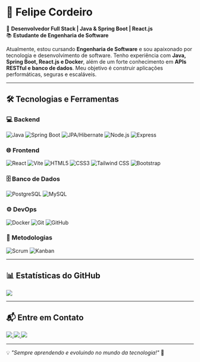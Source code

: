 # 🚀 Felipe Cordeiro

🎯 **Desenvolvedor Full Stack | Java & Spring Boot | React.js**  
📚 **Estudante de Engenharia de Software**  

Atualmente, estou cursando **Engenharia de Software** e sou apaixonado por tecnologia e desenvolvimento de software. Tenho experiência com **Java, Spring Boot, React.js e Docker**, além de um forte conhecimento em **APIs RESTful e banco de dados**. Meu objetivo é construir aplicações performáticas, seguras e escaláveis.  

---

## 🛠️ Tecnologias e Ferramentas  

### **💻 Backend**
![Java](https://img.shields.io/badge/Java-%23ED8B00.svg?style=for-the-badge&logo=openjdk&logoColor=white)
![Spring Boot](https://img.shields.io/badge/Spring%20Boot-%236DB33F.svg?style=for-the-badge&logo=springboot&logoColor=white)
![JPA/Hibernate](https://img.shields.io/badge/JPA%2FHibernate-%235A3E2B.svg?style=for-the-badge&logo=hibernate&logoColor=white)
![Node.js](https://img.shields.io/badge/Node.js-%23339933.svg?style=for-the-badge&logo=nodedotjs&logoColor=white)
![Express](https://img.shields.io/badge/Express.js-%23404D59.svg?style=for-the-badge&logo=express&logoColor=white)

### **🌐 Frontend**
![React](https://img.shields.io/badge/React-%2361DAFB.svg?style=for-the-badge&logo=react&logoColor=black)
![Vite](https://img.shields.io/badge/Vite-%23646CFF.svg?style=for-the-badge&logo=vite&logoColor=white)
![HTML5](https://img.shields.io/badge/HTML5-%23E34F26.svg?style=for-the-badge&logo=html5&logoColor=white)
![CSS3](https://img.shields.io/badge/CSS3-%231572B6.svg?style=for-the-badge&logo=css3&logoColor=white)
![Tailwind CSS](https://img.shields.io/badge/Tailwind%20CSS-%2338B2AC.svg?style=for-the-badge&logo=tailwindcss&logoColor=white)
![Bootstrap](https://img.shields.io/badge/Bootstrap-%23563D7C.svg?style=for-the-badge&logo=bootstrap&logoColor=white)

### **🗄️ Banco de Dados**
![PostgreSQL](https://img.shields.io/badge/PostgreSQL-%23336791.svg?style=for-the-badge&logo=postgresql&logoColor=white)
![MySQL](https://img.shields.io/badge/MySQL-%2300758F.svg?style=for-the-badge&logo=mysql&logoColor=white)

### **⚙️ DevOps**
![Docker](https://img.shields.io/badge/Docker-%230db7ed.svg?style=for-the-badge&logo=docker&logoColor=white)
![Git](https://img.shields.io/badge/Git-%23F05033.svg?style=for-the-badge&logo=git&logoColor=white)
![GitHub](https://img.shields.io/badge/GitHub-%23181717.svg?style=for-the-badge&logo=github&logoColor=white)

### **📜 Metodologias**
![Scrum](https://img.shields.io/badge/Scrum-%230094CD.svg?style=for-the-badge&logo=scrumalliance&logoColor=white)
![Kanban](https://img.shields.io/badge/Kanban-%23FF8C00.svg?style=for-the-badge&logo=trello&logoColor=white)

---

## 📊 Estatísticas do GitHub  

<p>
  <a href="#"><img src="https://github-profile-summary-cards.vercel.app/api/cards/profile-details?username=Felipe-Cordeiro-98&theme=github_dark" /></a> 
</p>

---

## 📬 Entre em Contato  

<a href="https://www.linkedin.com/in/felipe-cordeiro-2a3285286/" target="_blank">
    <img src="https://img.shields.io/badge/linkedin-%230077B5.svg?&style=for-the-badge&logo=linkedin&logoColor=white" />
</a>

<a href="mailto:felipecordeirocruz@gmail.com" target="_blank">
   <img src="https://img.shields.io/badge/Gmail-D14836?style=for-the-badge&logo=gmail&logoColor=white" />
</a>

<a href="https://www.instagram.com/lipe.cordeiro/" target="_blank">
   <img src="https://img.shields.io/badge/Instagram-E4405F?style=for-the-badge&logo=instagram&logoColor=white" />
</a>

---

💡 _"Sempre aprendendo e evoluindo no mundo da tecnologia!"_ 🚀  

